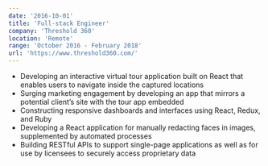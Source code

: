 ```yaml
---
date: '2016-10-01'
title: 'Full-stack Engineer'
company: 'Threshold 360'
location: 'Remote'
range: 'October 2016 - February 2018'
url: 'https://www.threshold360.com/'
---
```


-   Developing an interactive virtual tour application built on React that enables users to navigate inside the captured locations
-   Surging marketing engagement by developing an app that mirrors a potential client’s site with the tour app embedded
-   Constructing responsive dashboards and interfaces using React, Redux, and Ruby
-   Developing a React application for manually redacting faces in images, supplemented by automated processes
-   Building RESTful APIs to support single-page applications as well as for use by licensees to securely access proprietary data
